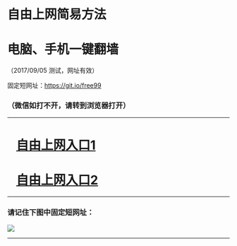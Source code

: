 ﻿# 自由上网简易方法

# 电脑、手机一键翻墙

（2017/09/05 测试，网址有效）

固定短网址：https://git.io/free99

### （微信如打不开，请转到浏览器打开）


***





# &nbsp;&nbsp; <a href="http://ft51702119.fwq-tz1001.xyz/fwqtz01.html?t=09050013097 " target="_blank">自由上网入口1</a>
# &nbsp;&nbsp; <a href="http://ft2156823859.fwq-tz1002.xyz/fwqtz02.html?t=090500126318 " target="_blank">自由上网入口2</a>
***

### 请记住下图中固定短网址：

<img src="https://s3-us-west-2.amazonaws.com/fwq-1001/yjfq-20170905okok.png" /> 


***

